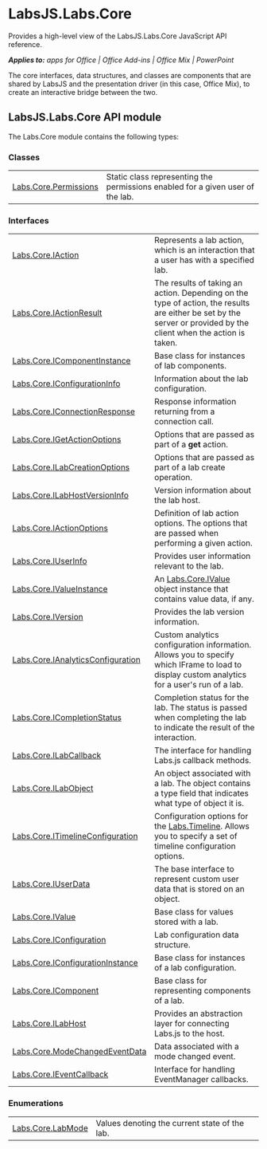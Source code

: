 
# LabsJS.Labs.Core
Provides a high-level view of the LabsJS.Labs.Core JavaScript API reference.

 _**Applies to:** apps for Office | Office Add-ins | Office Mix | PowerPoint_

The core interfaces, data structures, and classes are components that are shared by LabsJS and the presentation driver (in this case, Office Mix), to create an interactive bridge between the two.

## LabsJS.Labs.Core API module

The Labs.Core module contains the following types:


### Classes


|||
|:-----|:-----|
|[Labs.Core.Permissions](../powerpoint/office-mix/reference/labs.core.permissions.md)|Static class representing the permissions enabled for a given user of the lab.|

### Interfaces


|||
|:-----|:-----|
|[Labs.Core.IAction](../powerpoint/office-mix/reference/labs.core.iaction.md)|Represents a lab action, which is an interaction that a user has with a specified lab.|
|[Labs.Core.IActionResult](../powerpoint/office-mix/reference/labs.core.iactionresult.md)|The results of taking an action. Depending on the type of action, the results are either be set by the server or provided by the client when the action is taken.|
|[Labs.Core.IComponentInstance](../powerpoint/office-mix/reference/labs.core.icomponentinstance.md)|Base class for instances of lab components.|
|[Labs.Core.IConfigurationInfo](../powerpoint/office-mix/reference/labs.core.iconfigurationinfo.md)|Information about the lab configuration.|
|[Labs.Core.IConnectionResponse](../powerpoint/office-mix/reference/labs.core.iconnectionresponse.md)|Response information returning from a connection call.|
|[Labs.Core.IGetActionOptions](../powerpoint/office-mix/reference/labs.core.igetactionoptions.md)|Options that are passed as part of a  **get** action.|
|[Labs.Core.ILabCreationOptions](../powerpoint/office-mix/reference/labs.core.ilabcreationoptions.md)|Options that are passed as part of a lab create operation.|
|[Labs.Core.ILabHostVersionInfo](../powerpoint/office-mix/reference/labs.core.ilabhostversioninfo.md)|Version information about the lab host.|
|[Labs.Core.IActionOptions](../powerpoint/office-mix/reference/labs.core.iactionoptions.md)|Definition of lab action options. The options that are passed when performing a given action.|
|[Labs.Core.IUserInfo](../powerpoint/office-mix/reference/labs.core.iuserinfo.md)|Provides user information relevant to the lab.|
|[Labs.Core.IValueInstance](../powerpoint/office-mix/reference/labs.core.ivalueinstance.md)|An [Labs.Core.IValue](../powerpoint/office-mix/reference/labs.core.ivalue.md) object instance that contains value data, if any.|
|[Labs.Core.IVersion](../powerpoint/office-mix/reference/labs.core.iversion.md)|Provides the lab version information.|
|[Labs.Core.IAnalyticsConfiguration](../powerpoint/office-mix/reference/labs.core.ianalyticsconfiguration.md)|Custom analytics configuration information. Allows you to specify which IFrame to load to display custom analytics for a user's run of a lab.|
|[Labs.Core.ICompletionStatus](../powerpoint/office-mix/reference/labs.core.icompletionstatus.md)|Completion status for the lab. The status is passed when completing the lab to indicate the result of the interaction.|
|[Labs.Core.ILabCallback](../powerpoint/office-mix/reference/labs.core.ilabcallback.md)|The interface for handling Labs.js callback methods.|
|[Labs.Core.ILabObject](../powerpoint/office-mix/reference/labs.core.ilabobject.md)|An object associated with a lab. The object contains a type field that indicates what type of object it is.|
|[Labs.Core.ITimelineConfiguration](../powerpoint/office-mix/reference/labs.core.itimelineconfiguration.md)|Configuration options for the [Labs.Timeline](../powerpoint/office-mix/reference/labs.timeline.md). Allows you to specify a set of timeline configuration options.|
|[Labs.Core.IUserData](../powerpoint/office-mix/reference/labs.core.iuserdata.md)|The base interface to represent custom user data that is stored on an object.|
|[Labs.Core.IValue](../powerpoint/office-mix/reference/labs.core.ivalue.md)|Base class for values stored with a lab.|
|[Labs.Core.IConfiguration](../powerpoint/office-mix/reference/labs.core.iconfiguration.md)|Lab configuration data structure.|
|[Labs.Core.IConfigurationInstance](../powerpoint/office-mix/reference/labs.core.iconfigurationinstance.md)|Base class for instances of a lab configuration.|
|[Labs.Core.IComponent](../powerpoint/office-mix/reference/labs.core.icomponent.md)|Base class for representing components of a lab.|
|[Labs.Core.ILabHost](../powerpoint/office-mix/reference/labs.core.ilabhost.md)|Provides an abstraction layer for connecting Labs.js to the host.|
|[Labs.Core.ModeChangedEventData](../powerpoint/office-mix/reference/labs.core.modechangedeventdata.md)|Data associated with a mode changed event.|
|[Labs.Core.IEventCallback](../powerpoint/office-mix/reference/labs.core.ieventcallback.md)|Interface for handling EventManager callbacks.|

### Enumerations


|||
|:-----|:-----|
|[Labs.Core.LabMode](../powerpoint/office-mix/reference/labs.core.labmode.md)|Values denoting the current state of the lab.|
